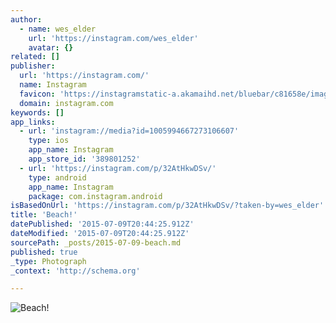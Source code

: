 ```yaml
---
author:
  - name: wes_elder
    url: 'https://instagram.com/wes_elder'
    avatar: {}
related: []
publisher:
  url: 'https://instagram.com/'
  name: Instagram
  favicon: 'https://instagramstatic-a.akamaihd.net/bluebar/c81658e/images/ico/favicon.ico'
  domain: instagram.com
keywords: []
app_links:
  - url: 'instagram://media?id=1005994667273106607'
    type: ios
    app_name: Instagram
    app_store_id: '389801252'
  - url: 'https://instagram.com/p/32AtHkwDSv/'
    type: android
    app_name: Instagram
    package: com.instagram.android
isBasedOnUrl: 'https://instagram.com/p/32AtHkwDSv/?taken-by=wes_elder'
title: 'Beach!'
datePublished: '2015-07-09T20:44:25.912Z'
dateModified: '2015-07-09T20:44:25.912Z'
sourcePath: _posts/2015-07-09-beach.md
published: true
_type: Photograph
_context: 'http://schema.org'

---
```

![Beach&excl;](https://igcdn-photos-h-a.akamaihd.net/hphotos-ak-xaf1/t51.2885-15/11379225_1634800320100903_684210848_n.jpg)